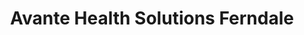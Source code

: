---
title: "Avante Health Solutions Ferndale"
url: /ferndale/avante-health-solutions-ferndale/
shop: Sanitätshaus
---